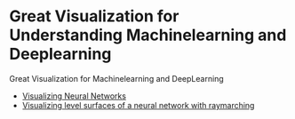 # Great Visualization for Understanding Machinelearning and Deeplearning
Great Visualization for Machinelearning and DeepLearning
* [Visualizing Neural Networks](http://playground.tensorflow.org/#activation=tanh&batchSize=10&dataset=circle&regDataset=reg-plane&learningRate=0.03&regularizationRate=0&noise=0&networkShape=4,2&seed=0.33015&showTestData=false&discretize=false&percTrainData=50&x=true&y=true&xTimesY=false&xSquared=false&ySquared=false&cosX=false&sinX=false&cosY=false&sinY=false&collectStats=false&problem=classification&initZero=false&hideText=false)
* [Visualizing level surfaces of a neural network with raymarching ](https://arogozhnikov.github.io/3d_nn/)
